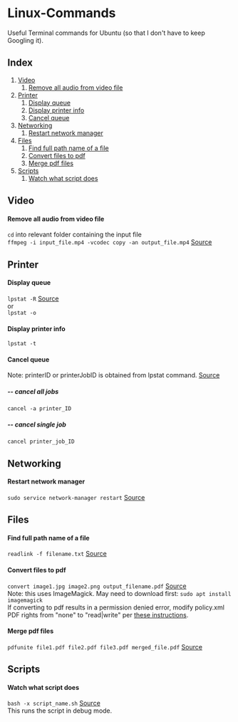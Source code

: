 # Linux-Commands
Useful Terminal commands for Ubuntu (so that I don't have to keep Googling it).
## Index
1. [Video](#video)
    1. [Remove all audio from video file](#remove-all-audio-from-video-file)
3. [Printer](#printer)
    1. [Display queue](#display-queue)
    2. [Display printer info](#display-printer-info)
    3. [Cancel queue](#cancel-queue)
4. [Networking](#networking)
    1. [Restart network manager](#restart-network-manager)
5. [Files](#files)
    1. [Find full path name of a file](#find-full-path-name-of-a-file)
    2. [Convert files to pdf](#convert-files-to-pdf)
    3. [Merge pdf files](#merge-pdf-files)
6. [Scripts](#scripts)
    1. [Watch what script does](#watch-what-script-does)

## Video
#### Remove all audio from video file
`cd` into relevant folder containing the input file <br>
`ffmpeg -i input_file.mp4 -vcodec copy -an output_file.mp4` [Source](https://unix.stackexchange.com/questions/6402/how-to-remove-an-audio-track-from-an-mp4-video-file)
## Printer
#### Display queue
`lpstat -R` [Source](https://www.computerhope.com/unix/ulpstat.htm) <br> 
or <br>
`lpstat -o`
#### Display printer info
`lpstat -t`
#### Cancel queue
Note: printerID or printerJobID is obtained from lpstat command.
[Source](https://askubuntu.com/questions/350334/how-do-i-clear-a-print-queue-in-ubuntu)
##### -- cancel all jobs
`cancel -a printer_ID`
##### -- cancel single job
`cancel printer_job_ID`
## Networking
#### Restart network manager
`sudo service network-manager restart` [Source](https://linuxconfig.org/how-to-restart-network-on-ubuntu-18-04-bionic-beaver-linux)
## Files
#### Find full path name of a file
`readlink -f filename.txt` [Source](https://stackoverflow.com/questions/5265702/how-to-get-full-path-of-a-file)
#### Convert files to pdf 
`convert image1.jpg image2.png output_filename.pdf` [Source](https://askubuntu.com/questions/303849/create-a-single-pdf-from-multiple-text-images-or-pdf-files) <br>
Note: this uses ImageMagick. May need to download first:
`sudo apt install imagemagick`<br>
If converting to pdf results in a permission denied error, modify policy.xml PDF rights from "none" to "read|write" per [these instructions](https://stackoverflow.com/questions/42928765/convertnot-authorized-aaaa-error-constitute-c-readimage-453/52661288#52661288).
#### Merge pdf files
`pdfunite file1.pdf file2.pdf file3.pdf merged_file.pdf` [Source](https://stackoverflow.com/questions/2507766/merge-convert-multiple-pdf-files-into-one-pdf)
## Scripts
#### Watch what script does
`bash -x script_name.sh` [Source](https://tldp.org/LDP/Bash-Beginners-Guide/html/sect_02_03.html) <br>
This runs the script in debug mode.
